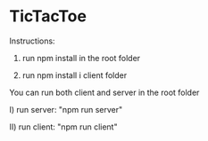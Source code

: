 # TicTacToe

Instructions:

1) run npm install in the root folder

2) run npm install i client folder

You can run both client and server in the root folder

I) run server: "npm run server"

II) run client: "npm run client"
